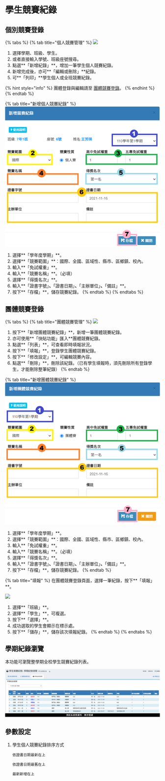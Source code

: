 # 學生競賽紀錄

## 個別競賽登錄

{% tabs %}
{% tab title="個人競賽管理" %}
![](../.gitbook/assets/individual.png)

1. 選擇學期、班級、學生。
2. 或者直接輸入學號、班級座號搜尋。
3. 點選**「新增紀錄」**，增加一筆學生個人競賽紀錄。
4. 新增完成後，亦可**「編輯或刪除」**紀錄。
5. 可**「列印」**學生個人或全班競賽紀錄。

{% hint style="info" %}
團體登錄與編輯請至 [團體競賽登錄](sheng.md#tuan-ti-jing-sai-deng-lu)。
{% endhint %}
{% endtab %}

{% tab title="新增個人競賽紀錄" %}
![](../.gitbook/assets/individual2.png)

1. 選擇**「學年度學期」**。
2. 選擇**「競賽範圍」**：國際、全國、區域性、縣市、區鄉鎮、校內。
3. 輸入**「免試權重」**。
4. 輸入**「競賽名稱」**。（必填）
5. 選擇**「得獎名次」**。
6. 輸入**「證書字號」**、**「證書日期」**、**「主辦單位」**、**「備註」**。
7. 按下**「存檔」**，儲存競賽紀錄。
{% endtab %}
{% endtabs %}

## 團體競賽登錄

{% tabs %}
{% tab title="團體競賽管理" %}
![](<../.gitbook/assets/group-input (1).png>)

1. 按下**「新增團體競賽紀錄」**，新增一筆團體競賽紀錄。
2. 亦可使用**「快貼功能」匯入**團體競賽紀錄。
3. 點選**「列表」**，可查看即時填報狀況。
4. 按下**「填報」**，登錄學生團體競賽紀錄。
5. 按下**「修改設定」**，可編輯競賽內容。
6. 點選**「刪除」**，刪除該紀錄。（已有學生填報時，須先刪除所有登錄學生，才能刪除整筆紀錄）
{% endtab %}

{% tab title="新增團體競賽紀錄" %}
![](../.gitbook/assets/group-input3.png)

1. 選擇**「學年度學期」**。
2. 選擇**「競賽範圍」**：國際、全國、區域性、縣市、區鄉鎮、校內。
3. 輸入**「免試權重」**。
4. 輸入**「競賽名稱」**。（必填）
5. 選擇**「得獎名次」**。
6. 輸入**「證書字號」**、**「證書日期」**、**「主辦單位」**、**「備註」**。
7. 按下**「存檔」**，儲存競賽紀錄。
{% endtab %}

{% tab title="填報" %}
在團體競賽登錄頁面，選擇一筆紀錄，按下**「填報」**。

![](../.gitbook/assets/group-input2.png)

1. 選擇**「班級」**。
2. 選擇**「學生」**，可複選。
3. 按下**「選擇」**。
4. 成功選取的學生會顯示在標示處。
5. 按下**「儲存」**，儲存該次填報紀錄。
{% endtab %}
{% endtabs %}

## 學期紀錄瀏覽

本功能可瀏覽整學期全校學生競賽紀錄列表。

![](../.gitbook/assets/race-record.png)

## 參數設定

1.  學生個人競賽紀錄排序方式

    `依證書日期最新在上`

    `依證書日期最舊在上`

    `最新新增在上`
